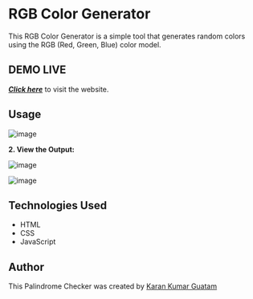 # RGB Color Generator

This RGB Color Generator is a simple tool that generates random colors using the RGB (Red, Green, Blue) color model.

## DEMO LIVE 
[***Click here***](https://karangautam0.github.io/RGB-Color-Generator/) to visit the website.

## Usage


![image](https://github.com/KaranGautam0/RGB-Color-Generator/assets/150542238/8d96e3b7-b59f-43fb-a10e-a70bffb39b13)


**2. View the Output:**

  

![image](https://github.com/KaranGautam0/RGB-Color-Generator/assets/150542238/95498cfd-dfc3-404e-8d40-44992a1e7e5d)




![image](https://github.com/KaranGautam0/RGB-Color-Generator/assets/150542238/9fc77cdc-4d6d-47d3-9d0b-185f08430c51)


## Technologies Used

- HTML
- CSS
- JavaScript

## Author

This Palindrome Checker was created by [Karan Kumar Guatam](https://github.com/KaranGautam0)


